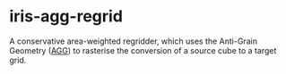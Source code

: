 # iris-agg-regrid
A conservative area-weighted regridder, which uses the Anti-Grain Geometry ([AGG](http://agg.sourceforge.net/antigrain.com/index.html)) to rasterise the conversion of a source cube to a target grid.
